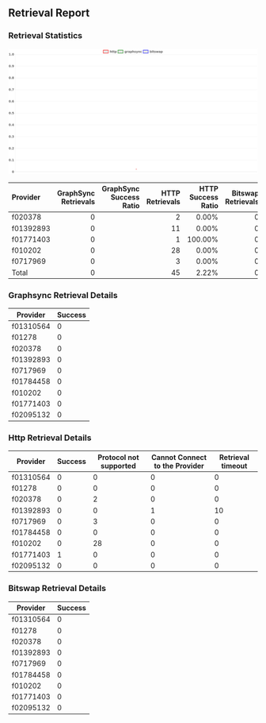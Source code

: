 ## Retrieval Report
### Retrieval Statistics
<img src="https://raw.githubusercontent.com/data-preservation-programs/filplus-checker-assets/main/filecoin-project/filecoin-plus-large-datasets/issues/2192/1694225858274.png"/>

| Provider  | GraphSync Retrievals | GraphSync Success Ratio | HTTP Retrievals | HTTP Success Ratio | Bitswap Retrievals | Bitswap Success Ratio |
| :-------- | -------------------: | ----------------------: | --------------: | -----------------: | -----------------: | --------------------: |
| f020378   |                    0 |                         |               2 |              0.00% |                  0 |                       |
| f01392893 |                    0 |                         |              11 |              0.00% |                  0 |                       |
| f01771403 |                    0 |                         |               1 |            100.00% |                  0 |                       |
| f010202   |                    0 |                         |              28 |              0.00% |                  0 |                       |
| f0717969  |                    0 |                         |               3 |              0.00% |                  0 |                       |
| Total     |                    0 |                         |              45 |              2.22% |                  0 |                       |

### Graphsync Retrieval Details
| Provider  | Success |
| --------- | ------- |
| f01310564 | 0       |
| f01278    | 0       |
| f020378   | 0       |
| f01392893 | 0       |
| f0717969  | 0       |
| f01784458 | 0       |
| f010202   | 0       |
| f01771403 | 0       |
| f02095132 | 0       |

### Http Retrieval Details
| Provider  | Success | Protocol not supported | Cannot Connect to the Provider | Retrieval timeout |
| --------- | ------- | ---------------------- | ------------------------------ | ----------------- |
| f01310564 | 0       | 0                      | 0                              | 0                 |
| f01278    | 0       | 0                      | 0                              | 0                 |
| f020378   | 0       | 2                      | 0                              | 0                 |
| f01392893 | 0       | 0                      | 1                              | 10                |
| f0717969  | 0       | 3                      | 0                              | 0                 |
| f01784458 | 0       | 0                      | 0                              | 0                 |
| f010202   | 0       | 28                     | 0                              | 0                 |
| f01771403 | 1       | 0                      | 0                              | 0                 |
| f02095132 | 0       | 0                      | 0                              | 0                 |

### Bitswap Retrieval Details
| Provider  | Success |
| --------- | ------- |
| f01310564 | 0       |
| f01278    | 0       |
| f020378   | 0       |
| f01392893 | 0       |
| f0717969  | 0       |
| f01784458 | 0       |
| f010202   | 0       |
| f01771403 | 0       |
| f02095132 | 0       |
